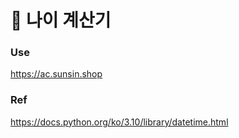 # 🤪 나이 계산기


### Use 
https://ac.sunsin.shop


### Ref
https://docs.python.org/ko/3.10/library/datetime.html



